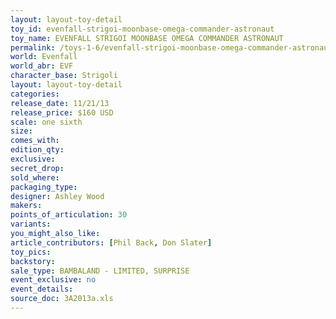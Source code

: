 ```yaml
---
layout: layout-toy-detail 
toy_id: evenfall-strigoi-moonbase-omega-commander-astronaut
toy_name: EVENFALL STRIGOI MOONBASE OMEGA COMMANDER ASTRONAUT
permalink: /toys-1-6/evenfall-strigoi-moonbase-omega-commander-astronaut.html
world: Evenfall
world_abr: EVF
character_base: Strigoli
layout: layout-toy-detail
categories: 
release_date: 11/21/13
release_price: $160 USD
scale: one sixth
size: 
comes_with: 
edition_qty: 
exclusive: 
secret_drop: 
sold_where: 
packaging_type: 
designer: Ashley Wood
makers: 
points_of_articulation: 30
variants: 
you_might_also_like: 
article_contributors: [Phil Back, Don Slater]
toy_pics: 
backstory: 
sale_type: BAMBALAND - LIMITED, SURPRISE
event_exclusive: no
event_details: 
source_doc: 3A2013a.xls
---
```

